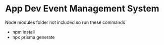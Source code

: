 # App Dev Event Management System

Node modules folder not included so run these commands
- npm install
- npx prisma generate


